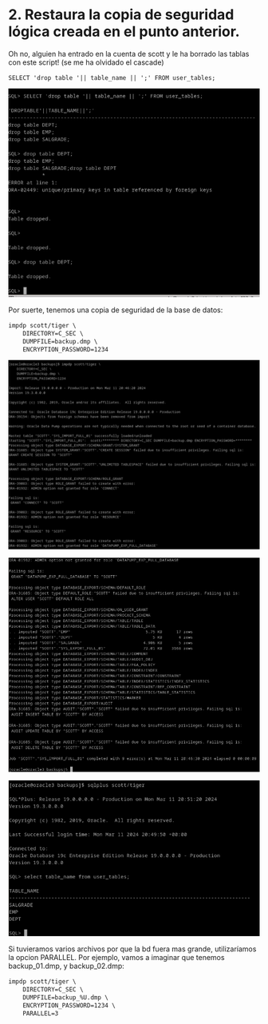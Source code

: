 # 2. Restaura la copia de seguridad lógica creada en el punto anterior.

Oh no, alguien ha entrado en la cuenta de scott y le ha borrado las tablas con este script!
(se me ha olvidado el cascade)

```
SELECT 'drop table '|| table_name || ';' FROM user_tables;
```

![ ](img/201.png)


Por suerte, tenemos una copia de seguridad de la base de datos:

```
impdp scott/tiger \
    DIRECTORY=C_SEC \
    DUMPFILE=backup.dmp \
    ENCRYPTION_PASSWORD=1234
```

![ ](img/202.png)

![ ](img/203.png)

![ ](img/204.png)


Si tuvieramos varios archivos por que la bd fuera mas grande, utilizaríamos la opcion PARALLEL. Por ejemplo, vamos a imaginar que tenemos backup_01.dmp, y backup_02.dmp:

```
impdp scott/tiger \
    DIRECTORY=C_SEC \
    DUMPFILE=backup_%U.dmp \
    ENCRYPTION_PASSWORD=1234 \
    PARALLEL=3
```
